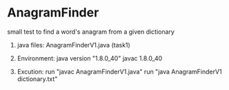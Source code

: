 # AnagramFinder
small test to find a word's anagram from a given dictionary

1. java files:
AnagramFinderV1.java (task1)

2. Environment:
java version "1.8.0_40"
javac 1.8.0_40

3. Excution:
run "javac AnagramFinderV1.java"
run "java AnagramFinderV1 dictionary.txt"



